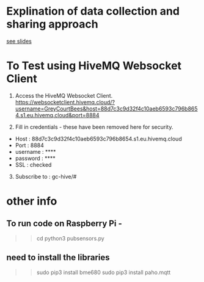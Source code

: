# Explination of data collection and sharing approach
[see slides](https://docs.google.com/presentation/d/1-Z-34nL_-e_dLuUNPXYTUxwACRXUNZZtR-lcUro-GA0/edit?usp=sharing)

# To Test using HiveMQ Websocket Client

1. Access the HiveMQ Websocket Client.
https://websocketclient.hivemq.cloud/?username=GreyCourtBees&host=88d7c3c9d32f4c10aeb6593c796b8654.s1.eu.hivemq.cloud&port=8884

2. Fill in credentials - these have been removed here for security.
- Host : 88d7c3c9d32f4c10aeb6593c796b8654.s1.eu.hivemq.cloud
- Port : 8884
- username : ****
- password : ****
- SSL : checked

3. Subscribe to : gc-hive/#

# other info
## To run code on Raspberry Pi - 
>> cd  <path>
>> python3 pubsensors.py

## need to install the libraries
>> sudo pip3 install bme680
>> sudo pip3 install paho.mqtt

